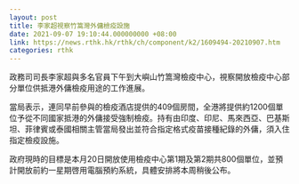 ```yaml
---
layout: post
title: 李家超視察竹篙灣外傭檢疫設施
date: 2021-09-07 19:10:44.000000000 +08:00
link: https://news.rthk.hk/rthk/ch/component/k2/1609494-20210907.htm
categories: rthk
---
```


政務司司長李家超與多名官員下午到大嶼山竹篙灣檢疫中心，視察開放檢疫中心部分單位供抵港外傭檢疫用途的工作進展。

當局表示，連同早前參與的檢疫酒店提供的409個房間，全港將提供約1200個單位予從不同國家抵港的外傭接受強制檢疫。持有由印度、印尼、馬來西亞、巴基斯坦、菲律賓或泰國相關主管當局發出並符合指定格式疫苗接種紀錄的外傭，須入住指定檢疫設施。

政府現時的目標是本月20日開放使用檢疫中心第1期及第2期共800個單位，並預計開放前約一星期啓用電腦預約系統，具體安排將本周稍後公布。
